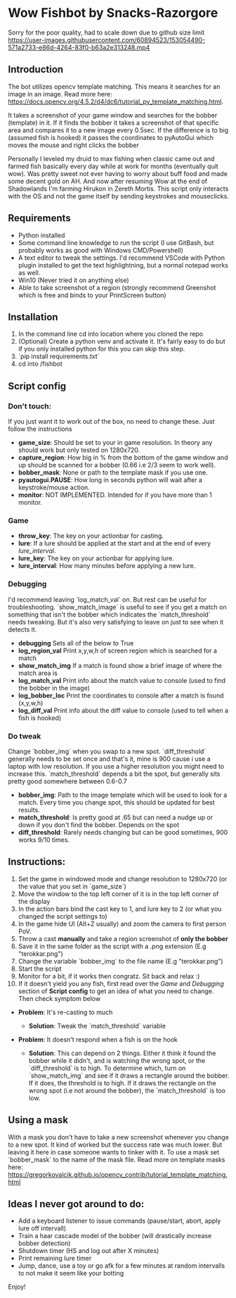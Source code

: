 # Wow Fishbot by Snacks-Razorgore

Sorry for the poor quality, had to scale down due to github size limit
https://user-images.githubusercontent.com/60894523/153054490-571a2733-e86d-4264-83f0-b63a2e313248.mp4


## Introduction
The bot utilizes opencv template matching. This means it searches for an image in an image. Read more here: https://docs.opencv.org/4.5.2/d4/dc6/tutorial_py_template_matching.html.

It takes a screenshot of your game window and searches for the bobber (template) in it.
If it finds the bobber it takes a screenshot of that specific area and compares it to a new image every 0.5sec.
If the difference is to big (assumed fish is hooked) it passes the coordinates to pyAutoGui which moves the mouse and right clicks the bobber

Personally I leveled my druid to max fishing when classic came out and farmed fish basically every day while at work for months (eventually quit wow). Was pretty sweet not ever having to worry about buff food and made some decent gold on AH. And now after resuming Wow at the end of Shadowlands I'm farming Hirukon in Zereth Mortis.
This script only interacts with the OS and not the game itself by sending keystrokes and mouseclicks.


## Requirements
- Python installed
- Some command line knowledge to run the script (I use GitBash, but probably works as good with Windows CMD/Powershell)
- A text editor to tweak the settings. I'd recommend VSCode with Python plugin installed to get the text highlightning, but a normal notepad works as well.
- Win10 (Never tried it on anything else)
- Able to take screenshot of a region (strongly recommend Greenshot which is free and binds to your PrintScreen button)

## Installation
1. In the command line cd into location where you cloned the repo
2. (Optional) Create a python venv and activate it. It's fairly easy to do but if you only installed python for this you can skip this step. 
3. ´pip install requirements.txt´
4. cd into /fishbot


## Script config
### Don't touch:
If you just want it to work out of the box, no need to change these. Just follow the instructions
- **game_size**: Should be set to your in game resolution. In theory any should work but only tested on 1280x720.
- **capture_region**: How big in % from the bottom of the game window and up should be scanned for a bobber (0.66 i.e 2/3 seem to work well).
- **bobber_mask**: None or path to the template mask if you use one.
- **pyautogui.PAUSE**: How long in seconds python will wait after a keystroke/mouse action.
- **monitor**: NOT IMPLEMENTED. Intended for if you have more than 1 monitor. 

### Game 
- **throw_key**: The key on your actionbar for casting.
- **lure**: If a lure should be applied at the start and at the end of every *lure_interval*.
- **lure_key**: The key on your actionbar for applying lure.
- **lure_interval**: How many minutes before applying a new lure.


### Debugging
I'd recommend leaving ´log_match_val´ on. But rest can be useful for troubleshooting. ´show_match_image´ is useful to see if you get a match on something that isn't the bobber which indicates the ´match_threshold´ needs tweaking. But it's also very satisfying to leave on just to see when it detects it.
- **debugging** Sets all of the below to True
- **log_region_val** Print x,y,w,h of screen region which is searched for a match
- **show_match_img** If a match is found show a brief image of where the match area is
- **log_match_val** Print info about the match value to console (used to find the bobber in the image)
- **log_bobber_loc** Print the coordinates to console after a match is found (x,y,w,h)
- **log_diff_val** Print info about the diff value to console (used to tell when a fish is hooked)

### Do tweak
Change ´bobber_img´ when you swap to a new spot. ´diff_threshold´ generally needs to be set once and that's it, mine is 900 cause i use a laptop with low resolution. If you use a higher resolution you might need to increase this. ´match_threshold´ depends a bit the spot, but generally sits pretty good somewhere between 0.6-0.7
- **bobber_img**: Path to the image template which will be used to look for a match. Every time you change spot, this should be updated for best results.
- **match_threshold**: Is pretty good at .65 but can need a nudge up or down if you don't find the bobber. Depends on the spot
- **diff_threshold**: Rarely needs changing but can be good sometimes, 900 works 9/10 times.


## Instructions:
1. Set the game in windowed mode and change resolution to 1280x720 (or the value that you set in ´game_size´)
2. Move the window to the top left corner of it is in the top left corner of the display
3. In the action bars bind the cast key to 1, and lure key to 2 (or what you changed the script settings to)
4. In the game hide UI (Alt+Z usually) and zoom the camera to first person PoV. 
5. Throw a cast **manually** and take a region screenshot of **only the bobber**
6. Save it in the same folder as the script with a .png extension (E.g "terokkar.png")
7. Change the variable ´bobber_img´ to the file name (E.g "terokkar.png")
8. Start the script
9. Monitor for a bit, if it works then congratz. Sit back and relax :)
10. If it doesn't yield you any fish, first read over the *Game* and *Debugging* section of **Script config** to get an idea of what you need to change. Then check symptom below
- **Problem**: It's re-casting to much
   - **Solution**: Tweak the ´match_threshold´ variable

- **Problem**: It doesn't respond when a fish is on the hook
   - **Solution**: This can depend on 2 things. Either it think it found the bobber while it didn't, and is watching the wrong spot, or the ´diff_threshold´ is to high. To determine which, turn on ´show_match_img´ and see if it draws a rectangle around the bobber. If it does, the threshold is to high. If it draws the rectangle on the wrong spot (i.e not around the bobber), the ´match_threshold´ is too low.

## Using a mask
With a mask you don't have to take a new screenshot whenever you change to a new spot. It kind of worked but the success rate was much lower. But leaving it here in case someone wants to tinker with it. To use a mask set ´bobber_mask´ to the name of the mask file. Read more on template masks here:  https://gregorkovalcik.github.io/opencv_contrib/tutorial_template_matching.html

## Ideas I never got around to do:
* Add a keyboard listener to issue commands (pause/start, abort, apply lure off intervall)
* Train a haar cascade model of the bobber (will drastically increase bobber detection)
* Shutdown timer (HS and log out after X minutes)
* Print remaining lure timer
* Jump, dance, use a toy or go afk for a few minutes at random intervalls to not make it seem like your botting


Enjoy!


